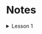 # Notes

<details>
<summary>Lesson 1</summary>

## Chapter 2: Contracts

Solidity's code is encapsulated in contracts. A `contract` is the fundamental building block of Ethereum applications — all variables and functions belong to a contract, and this will be the starting point of all your projects.

```js
contract HelloWorld {

}
```

### Pragma

All solidity source code should start with a "version pragma" — a declaration of the version of the Solidity compiler this code should use. This is to prevent issues with future compiler versions potentially introducing changes that would break your code.

```js
pragma solidity >=0.5.0 <0.6.0;

contract HelloWorld {

}
```

## Chapter 3: State Variables & Integers

State variables are permanently stored in contract storage. This means they're written to the Ethereum blockchain. Think of them like writing to a DB.

```js
contract Example {
  // This will be stored permanently in the blockchain
  uint myUnsignedInteger = 100;
}
```

### Unsigned Integers: uint

The uint data type is an unsigned integer, meaning its value must be non-negative. There's also an int data type for signed integers.

> Note: In Solidity, uint is actually an alias for uint256, a 256-bit unsigned integer. You can declare uints with less bits — uint8, uint16, uint32, etc.. But in general you want to simply use uint except in specific cases, which we'll talk about in later lessons.

## Chapter 5: Structs

Structs allow you to create more complicated data types that have multiple properties.

```js
struct Person {
  uint age;
  string name;
}
```

## Chapter 6: Arrays

There are two types of arrays in Solidity: fixed arrays and dynamic arrays:

```js
// Array with a fixed length of 2 elements:
uint[2] fixedArray;
// another fixed Array, can contain 5 strings:
string[5] stringArray;
// a dynamic Array - has no fixed size, can keep growing:
uint[] dynamicArray;
```

You can also create an array of structs. Using the previous chapter's Person struct:

```js
Person[] people; // dynamic Array, we can keep adding to it
```

Remember that state variables are stored permanently in the blockchain? So creating a dynamic array of structs like this can be useful for storing structured data in your contract, kind of like a database.

### Public Arrays

You can declare an array as public, and Solidity will automatically create a `getter` method for it. The syntax looks like:

```js
Person[] public people;
```

Other contracts would then be able to read from, but not write to, this array. So this is a useful pattern for storing public data in your contract.

## Chapter 7: Function Declarations

A function declaration in solidity looks like the following:

```js
function eatHamburgers(string memory _name, uint _amount) public {

}
```

This is a function named **eatHamburgers** that takes 2 parameters: a `string` and a `uint`. For now the body of the function is empty. Note that we're specifying the function visibility as `public`. We're also providing instructions about where the \_name variable should be stored- in `memory`. This is required for all reference types such as arrays, structs, mappings, and strings.

Well, there are two ways in which you can pass an argument to a Solidity function:

- By value, which means that the Solidity compiler creates a new copy of the parameter's value and passes it to your function. This allows your function to modify the value without worrying that the value of the initial parameter gets changed.
- By reference, which means that your function is called with a... reference to the original variable. Thus, if your function changes the value of the variable it receives, the value of the original variable gets changed.

> Note: It's convention (but not required) to start function parameter variable names with an underscore (\_) in order to differentiate them from global variables. We'll use that convention throughout our tutorial.

## Chapter 8: Working With Structs and Arrays

```js
struct Person {
  uint age;
  string name;
}

Person[] public people;

// create a New Person:
Person satoshi = Person(172, "Satoshi");

// Add that person to the Array:
people.push(satoshi);
people.push(Person(16, "Vitalik"));
```

## Chapter 9: Private / Public Functions

In Solidity, functions are `public` by default. This means anyone (or any other contract) can call your contract's function and execute its code.

Obviously this isn't always desirable, and can make your contract vulnerable to attacks. Thus it's good practice to mark your functions as `private` by default, and then only make `public` the functions you want to expose to the world.

Let's look at how to declare a private function:

```js
uint[] numbers;

function _addToArray(uint _number) private {
  numbers.push(_number);
}
```

This means only other functions within our contract will be able to call this function and add to the `numbers` array.

> As you can see, we use the keyword private after the function name. And as with function parameters, it's convention to start private function names with an underscore (\_).

## Chapter 10: More on Functions

### Return Values

In Solidity, the function declaration contains the type of the return value (in this case string).

```js
string greeting = "What's up dog";

function sayHello() public returns (string memory) {
  return greeting;
}
```

### Function modifiers

The above function doesn't actually change state in Solidity — e.g. it doesn't change any values or write anything.

So in this case we could declare it as a view function, meaning it's only viewing the data but not modifying it:

```js
function sayHello() public view returns (string memory) {
```

Solidity also contains `pure` functions, which means you're not even accessing any data in the app. Consider the following:

```js
function _multiply(uint a, uint b) private pure returns (uint) {
  return a * b;
}
```

This function doesn't even read from the state of the app — its return value depends only on its function parameters. So in this case we would declare the function as pure.

> Note: It may be hard to remember when to mark functions as pure/view. Luckily the Solidity compiler is good about issuing warnings to let you know when you should use one of these modifiers.

## Chapter 11: Keccak256 and Typecasting

Ethereum has the hash function keccak256 built in, which is a version of SHA3. A hash function basically maps an input into a random 256-bit hexadecimal number. A slight change in the input will cause a large change in the hash.

Also important, keccak256 expects a single parameter of type bytes. This means that we have to "pack" any parameters before calling keccak256:

```js
//6e91ec6b618bb462a4a6ee5aa2cb0e9cf30f7a052bb467b0ba58b8748c00d2e5
keccak256(abi.encodePacked("aaaab"));
//b1f078126895a1424524de5321b339ab00408010b7cf0e6ed451514981e58aa9
keccak256(abi.encodePacked("aaaac"));
```

> Note: Secure random-number generation in blockchain is a very difficult problem. Our method here is insecure, but since security isn't top priority for our Zombie DNA, it will be good enough for our purposes.

### Typecasting

Sometimes you need to convert between data types. Take the following example:

```js
uint8 a = 5;
uint b = 6;
// throws an error because a * b returns a uint, not uint8:
uint8 c = a * b;
// we have to typecast b as a uint8 to make it work:
uint8 c = a * uint8(b);
```

## Chapter 13: Events

`Events` are a way for your contract to communicate that something happened on the blockchain to your app front-end, which can be 'listening' for certain events and take action when they happen.

```js
// declare the event
event IntegersAdded(uint x, uint y, uint result);

function add(uint _x, uint _y) public returns (uint) {
  uint result = _x + _y;
  // fire an event to let the app know the function was called:
  emit IntegersAdded(_x, _y, result);
  return result;
}
```

Your app front-end could then listen for the event. A javascript implementation would look something like:

```js
YourContract.IntegersAdded(function (error, result) {
  // do something with result
});
```

</details>
